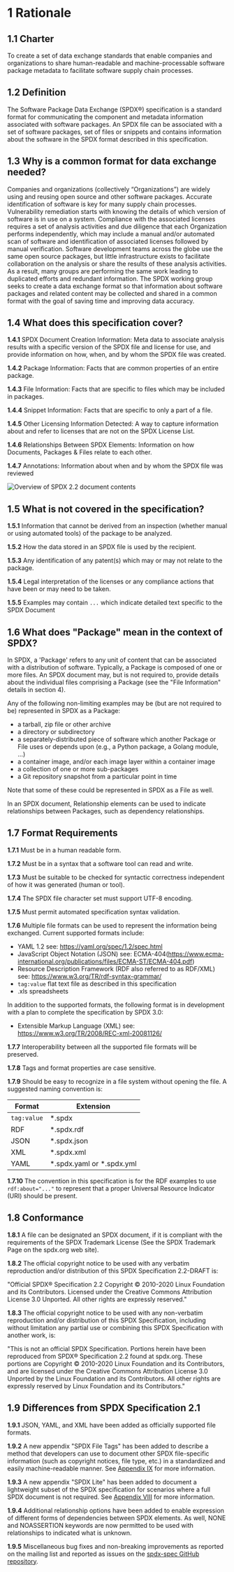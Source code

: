 # 1 Rationale

## 1.1 Charter <a name="1.1"></a>

To create a set of data exchange standards that enable companies and organizations to share human-readable and machine-processable software package metadata to facilitate software supply chain processes.

## 1.2 Definition <a name="1.2"></a>

The Software Package Data Exchange (SPDX®) specification is a standard format for communicating the component and metadata information associated with software packages. An SPDX file can be associated with a set of software packages, set of files or snippets and contains information about the software in the SPDX format described in this specification.

## 1.3 Why is a common format for data exchange needed? <a name="1.3"></a>

Companies and organizations (collectively “Organizations”) are widely using and reusing open source and other software packages.  Accurate identification of software is key for many supply chain processes.  Vulnerability remediation starts with knowing the details of which version of software is in use on a system. Compliance with the associated licenses requires a set of analysis activities and due diligence that each Organization performs independently, which may include a manual and/or automated scan of software and identification of associated licenses followed by manual verification. Software development teams across the globe use the same open source packages, but little infrastructure exists to facilitate collaboration on the analysis or share the results of these analysis activities. As a result, many groups are performing the same work leading to duplicated efforts and redundant information. The SPDX working group seeks to create a data exchange format so that information about software packages and related content may be collected and shared in a common format with the goal of saving time and improving data accuracy.

## 1.4 What does this specification cover? <a name="1.4"></a>

**1.4.1** SPDX Document Creation Information: Meta data to associate analysis results with a specific version of the SPDX file and license for use, and provide information on how, when, and by whom the SPDX file was created.

**1.4.2** Package Information: Facts that are common properties of an entire package.

**1.4.3** File Information: Facts that are specific to files which may be included in packages.

**1.4.4** Snippet Information: Facts that are specific to only a part of a file.

**1.4.5** Other Licensing Information Detected: A way to capture information about and refer to licenses that are not on the SPDX License List.

**1.4.6** Relationships Between SPDX Elements: Information on how Documents, Packages & Files relate to each other.

**1.4.7** Annotations: Information about when and by whom the SPDX file was reviewed

![Overview of SPDX 2.2 document contents](img/spdx-2.2-document.png)

## 1.5 What is not covered in the specification? <a name="1.5"></a>

**1.5.1** Information that cannot be derived from an inspection (whether manual or using automated tools) of the package to be analyzed.

**1.5.2** How the data stored in an SPDX file is used by the recipient.

**1.5.3** Any identification of any patent(s) which may or may not relate to the package.

**1.5.4** Legal interpretation of the licenses or any compliance actions that have been or may need to be taken.

**1.5.5** Examples may contain `...` which indicate detailed text specific to the SPDX Document

## 1.6 What does "Package" mean in the context of SPDX? <a name="1.6"></a>

In SPDX, a 'Package' refers to any unit of content that can be associated with a distribution of software. Typically, a Package is composed of one or more files. An SPDX document may, but is not required to, provide details about the individual files comprising a Package (see the "File Information" details in section 4).

Any of the following non-limiting examples may be (but are not required to be) represented in SPDX as a Package:
* a tarball, zip file or other archive
* a directory or subdirectory
* a separately-distributed piece of software which another Package or File uses or depends upon (e.g., a Python package, a Golang module, ...)
* a container image, and/or each image layer within a container image
* a collection of one or more sub-packages
* a Git repository snapshot from a particular point in time

Note that some of these could be represented in SPDX as a File as well.

In an SPDX document, Relationship elements can be used to indicate relationships between Packages, such as dependency relationships.

## 1.7 Format Requirements <a name="1.7"></a>

**1.7.1** Must be in a human readable form.

**1.7.2** Must be in a syntax that a software tool can read and write.

**1.7.3** Must be suitable to be checked for syntactic correctness independent of how it was generated (human or tool).

**1.7.4** The SPDX file character set must support UTF-8 encoding.

**1.7.5** Must permit automated specification syntax validation.

**1.7.6** Multiple file formats can be used to represent the information being exchanged.   Current supported formats include:
* YAML 1.2  see: https://yaml.org/spec/1.2/spec.html
* JavaScript Object Notation (JSON) see: ECMA-404(https://www.ecma-international.org/publications/files/ECMA-ST/ECMA-404.pdf)
* Resource Description Framework (RDF also referred to as RDF/XML) see: https://www.w3.org/TR/rdf-syntax-grammar/
* `tag:value` flat text file as described in this specification
* .xls spreadsheets

In addition to the supported formats, the following format is in development with a plan to complete the specification by SPDX 3.0:
* Extensible Markup Language (XML) see: https://www.w3.org/TR/2008/REC-xml-20081126/

**1.7.7** Interoperability between all the supported file formats will be preserved.

**1.7.8** Tags and format properties are case sensitive.

**1.7.9** Should be easy to recognize in a file system without opening the file. A suggested naming convention is:

| Format      | Extension   |
| ----------- | ----------- |
| `tag:value` | *.spdx      |
| RDF         | *.spdx.rdf  |
| JSON        | *.spdx.json |
| XML         | *.spdx.xml  |
| YAML        | *.spdx.yaml or *.spdx.yml |

**1.7.10** The convention in this specification is for the RDF examples to use `rdf:about="..."` to represent that a proper Universal Resource Indicator (URI) should be present.

## 1.8 Conformance <a name="1.8"></a>

**1.8.1** A file can be designated an SPDX document, if it is compliant with the requirements of the SPDX Trademark License (See the SPDX Trademark Page on the spdx.org web site).

**1.8.2** The official copyright notice to be used with any verbatim reproduction and/or distribution of this SPDX Specification 2.2-DRAFT is:

"Official SPDX® Specification 2.2 Copyright © 2010-2020 Linux Foundation and its Contributors. Licensed under the Creative Commons Attribution License 3.0 Unported. All other rights are expressly reserved."

**1.8.3** The official copyright notice to be used with any non-verbatim reproduction and/or distribution of this SPDX Specification, including without limitation any partial use or combining this SPDX Specification with another work, is:

"This is not an official SPDX Specification. Portions herein have been reproduced from SPDX® Specification 2.2 found at spdx.org. These portions are Copyright © 2010-2020 Linux Foundation and its Contributors, and are licensed under the Creative Commons Attribution License 3.0 Unported by the Linux Foundation and its Contributors. All other rights are expressly reserved by Linux Foundation and its Contributors."

## 1.9 Differences from SPDX Specification 2.1 <a name="1.9"></a>

**1.9.1** JSON, YAML, and XML have been added as officially supported file formats.

**1.9.2** A new appendix "SPDX File Tags" has been added to describe a method that developers can use to document other SPDX file-specific information (such as copyright notices, file type, etc.) in a standardized and easily machine-readable manner. See [Appendix IX](appendix-IX-file-tags.md) for more information.

**1.9.3** A new appendix "SPDX Lite" has been added to document a lightweight subset of the SPDX specification for scenarios where a full SPDX document is not required. See [Appendix VIII](appendix-VIII-SPDX-Lite.md) for more information.

**1.9.4** Additional relationship options have been added to enable expression of different forms of dependencies between SPDX elements.   As well, NONE and NOASSERTION keywords are now permitted to be used with relationships to indicated what is unknown.

**1.9.5** Miscellaneous bug fixes and non-breaking improvements as reported on the mailing list and reported as issues on the [spdx-spec GitHub repository](https://github.com/spdx/spdx-spec).

